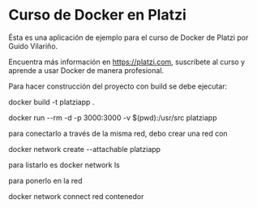 # Curso de Docker en Platzi

Ésta es una aplicación de ejemplo para el curso de Docker de Platzi por Guido
Vilariño.

Encuentra más información en https://platzi.com, suscríbete al curso y aprende
a usar Docker de manera profesional.

Para hacer construcción del proyecto con build se debe ejecutar:

docker build -t platziapp .

docker run --rm -d -p 3000:3000 -v $(pwd):/usr/src platziapp 

para conectarlo a través de la misma red, debo crear una red con 

docker network create --attachable platziapp

para listarlo es docker network ls

para ponerlo en la red 

docker network connect red contenedor
